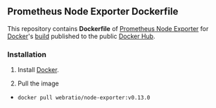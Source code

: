 ## Prometheus Node Exporter Dockerfile

This repository contains **Dockerfile** of [Prometheus Node Exporter](https://github.com/prometheus/node_exporter) for [Docker](https://www.docker.com/)'s [build](https://registry.hub.docker.com/u/webratio/mosquitto-with-aws-cli/) published to the public [Docker Hub](https://hub.docker.com/).

### Installation

1. Install [Docker](https://www.docker.com/).

2. Pull the image 
  * `docker pull webratio/node-exporter:v0.13.0`